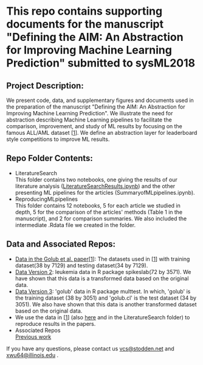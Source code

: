 # This repo contains supporting documents for the manuscript \"Defining the AIM: An Abstraction for Improving Machine Learning Prediction\" submitted to sysML2018

## Project Description:
We present code, data, and supplementary figures and documents used in the preparation of the manuscript \"Defining the AIM: An Abstraction for Improving Machine Learning Prediction\". We illustrate the need for abstraction describing Machine Learning pipelines to facilitate the comparison, improvement, and study of ML results by focusing on the famous ALL/AML dataset \[[1](https://github.com/AIM-Project/AIM-Manuscript/blob/master/LiteratureSearch/Articles/paper1.pdf)\]. We define an abstraction layer for leaderboard style competitions to improve ML results. 

## Repo Folder Contents:
- LiteratureSearch\
This folder contains two notebooks, one giving the results of our literature analysis ([LiteratureSearchResults.ipynb](https://github.com/AIM-Project/AIM-Manuscript/blob/master/LiteratureSearch/LiteratureSearchResults.ipynb)) and the other presenting ML pipelines for the articles (SummaryofMLpipelines.ipynb).
- ReproducingMLpipelines\
This folder contains 12 notebooks, 5 for each article we studied in depth, 5 for the comparison of the articles\' methods (Table 1 in the manuscript), and 2 for comparison summaries. We also included the intermediate .Rdata file we created in the folder.
## Data and Associated Repos:
- [Data in the Golub et al. paper](https://www.bioconductor.org/packages/devel/data/experiment/html/golubEsets.html)\[[1](https://github.com/AIM-Project/AIM-Manuscript/blob/master/LiteratureSearch/Articles/paper1.pdf)\]: The datasets used in \[[1](https://github.com/AIM-Project/AIM-Manuscript/blob/master/LiteratureSearch/Articles/paper1.pdf)\] with training dataset(38 by 7129) and testing dataset(34 by 7129).
- [Data Version 2](https://cran.r-project.org/web/packages/spikeslab): leukemia data in R package spikeslab(72 by 3571). We have shown that this data is a transformed data based on the original data.
- [Data Version 3](http://faculty.mssm.edu/gey01/multtest/): \'golub\' data in R package multtest. In which, \'golub\' is the training dataset (38 by 3051) and \'golub.cl\' is the test dataset (34 by 3051). We also have shown that this data is another transformed dataset based on the original data.
- We use the data in \[[1](https://github.com/AIM-Project/AIM-Manuscript/blob/master/LiteratureSearch/Articles/paper1.pdf)\] (also [here](https://www.bioconductor.org/packages/devel/data/experiment/html/golubEsets.html) and in the LiteratureSearch folder) to reproduce results in the papers.
- Associated Repos\
[Previous work](https://github.com/victoriastodden/ReproducibilityCancerResearch)

If you have any questions, please contact us vcs@stodden.net and xwu64@illinois.edu .
